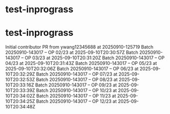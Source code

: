 # test-inprograss
# test-inprograss
Initial contributor PR from ywang12345688 at 20250910-125719
Batch 20250910-143017 – OP 02/23 at 2025-09-10T20:30:57Z
Batch 20250910-143017 – OP 03/23 at 2025-09-10T20:31:20Z
Batch 20250910-143017 – OP 04/23 at 2025-09-10T20:31:43Z
Batch 20250910-143017 – OP 05/23 at 2025-09-10T20:32:06Z
Batch 20250910-143017 – OP 06/23 at 2025-09-10T20:32:29Z
Batch 20250910-143017 – OP 07/23 at 2025-09-10T20:32:53Z
Batch 20250910-143017 – OP 08/23 at 2025-09-10T20:33:16Z
Batch 20250910-143017 – OP 09/23 at 2025-09-10T20:33:39Z
Batch 20250910-143017 – OP 10/23 at 2025-09-10T20:34:02Z
Batch 20250910-143017 – OP 11/23 at 2025-09-10T20:34:25Z
Batch 20250910-143017 – OP 12/23 at 2025-09-10T20:34:48Z
